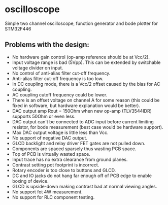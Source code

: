 # oscilloscope
Simple two channel oscilloscope, function generator and bode plotter for STM32F446

## Problems with the design:
 - No hardware gain control (op-amp reference should be at Vcc/2).
 - Input voltage range is bad (5Vpp). This can be extended by switchable voltage divider on input.
 - No control of anti-alias filter cut-off frequency.
 - Anti-alias filter cut-off frequency is too low.
 - In DC coupling mode, there is a Vcc/2 offset caused by the bias for AC coupling.
 - AC coupling cutoff frequency could be lower.
 - There is an offset voltage on channel A for some reason (this could be fixed in software, but hardware explanation would be better).
 - DAC output amp Rout = 150Ohm when new op-amp (TLV3544IDR) supports 50Ohm or even less.
 - DAC output can't be connected to ADC input before current limiting resistor, for bode measurement (best case would be hardware support).
 - Max DAC output voltage is little less than Vcc.
 - No support of negative DAC output.
 - GLCD backlight and relay driver FET gates are not pulled down.
 - Components are spaced sparsely thus wasting PCB space.
 - Top of PCB is virtually wasted space.
 - Input trace has no extra clearance from ground planes.
 - Contrast setting pot footprint is incorrect.
 - Rotary encoder is too close to buttons and GLCD.
 - DC and IO jacks do not hang far enough off of PCB edge to enable boxing of device.
 - GLCD is upside-down making contrast bad at normal viewing angles.
 - No support fot 4W measurement.
 - No support for RLC component testing.
 
